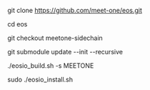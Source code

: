git clone https://github.com/meet-one/eos.git

cd eos

git checkout meetone-sidechain

git submodule update --init --recursive

./eosio_build.sh -s MEETONE

sudo ./eosio_install.sh